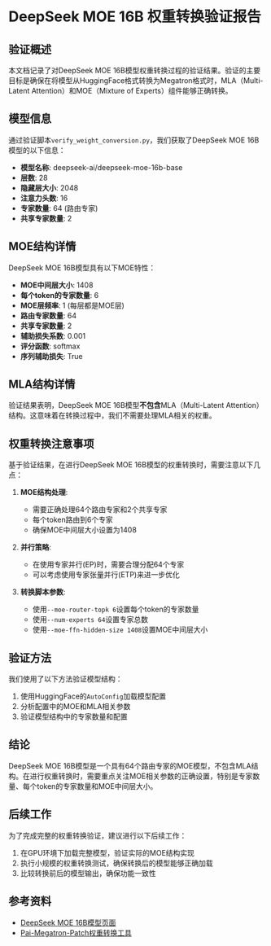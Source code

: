 # DeepSeek MOE 16B 权重转换验证报告

## 验证概述

本文档记录了对DeepSeek MOE 16B模型权重转换过程的验证结果。验证的主要目标是确保在将模型从HuggingFace格式转换为Megatron格式时，MLA（Multi-Latent Attention）和MOE（Mixture of Experts）组件能够正确转换。

## 模型信息

通过验证脚本`verify_weight_conversion.py`，我们获取了DeepSeek MOE 16B模型的以下信息：

- **模型名称**: deepseek-ai/deepseek-moe-16b-base
- **层数**: 28
- **隐藏层大小**: 2048
- **注意力头数**: 16
- **专家数量**: 64 (路由专家)
- **共享专家数量**: 2

## MOE结构详情

DeepSeek MOE 16B模型具有以下MOE特性：

- **MOE中间层大小**: 1408
- **每个token的专家数量**: 6
- **MOE层频率**: 1 (每层都是MOE层)
- **路由专家数量**: 64
- **共享专家数量**: 2
- **辅助损失系数**: 0.001
- **评分函数**: softmax
- **序列辅助损失**: True

## MLA结构详情

验证结果表明，DeepSeek MOE 16B模型**不包含**MLA（Multi-Latent Attention）结构。这意味着在转换过程中，我们不需要处理MLA相关的权重。

## 权重转换注意事项

基于验证结果，在进行DeepSeek MOE 16B模型的权重转换时，需要注意以下几点：

1. **MOE结构处理**:
   - 需要正确处理64个路由专家和2个共享专家
   - 每个token路由到6个专家
   - 确保MOE中间层大小设置为1408

2. **并行策略**:
   - 在使用专家并行(EP)时，需要合理分配64个专家
   - 可以考虑使用专家张量并行(ETP)来进一步优化

3. **转换脚本参数**:
   - 使用`--moe-router-topk 6`设置每个token的专家数量
   - 使用`--num-experts 64`设置专家总数
   - 使用`--moe-ffn-hidden-size 1408`设置MOE中间层大小

## 验证方法

我们使用了以下方法验证模型结构：

1. 使用HuggingFace的`AutoConfig`加载模型配置
2. 分析配置中的MOE和MLA相关参数
3. 验证模型结构中的专家数量和配置

## 结论

DeepSeek MOE 16B模型是一个具有64个路由专家的MOE模型，不包含MLA结构。在进行权重转换时，需要重点关注MOE相关参数的正确设置，特别是专家数量、每个token的专家数量和MOE中间层大小。

## 后续工作

为了完成完整的权重转换验证，建议进行以下后续工作：

1. 在GPU环境下加载完整模型，验证实际的MOE结构实现
2. 执行小规模的权重转换测试，确保转换后的模型能够正确加载
3. 比较转换前后的模型输出，确保功能一致性

## 参考资料

- [DeepSeek MOE 16B模型页面](https://huggingface.co/deepseek-ai/deepseek-moe-16b-base)
- [Pai-Megatron-Patch权重转换工具](https://github.com/haoweiliang1996/Pai-Megatron-Patch/tree/main/toolkits/model_checkpoints_convertor)
